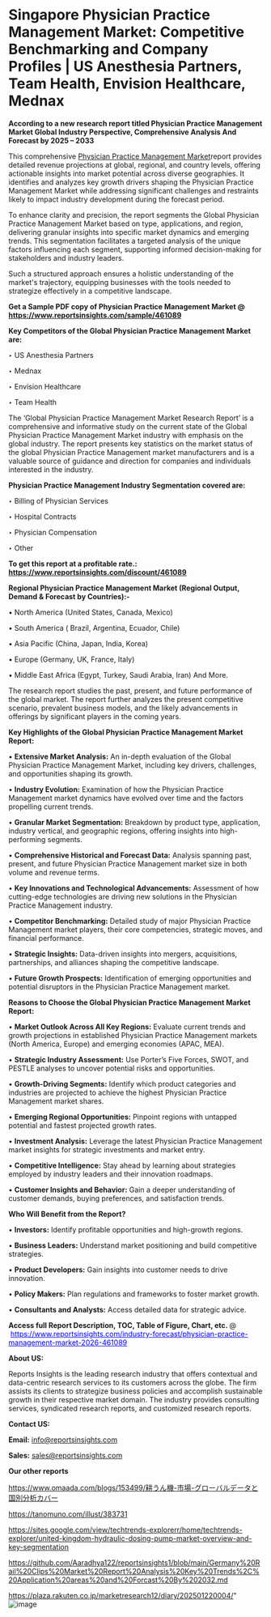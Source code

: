 # Singapore Physician Practice Management Market: Competitive Benchmarking and Company Profiles | US Anesthesia Partners, Team Health, Envision Healthcare, Mednax

<strong>According to a new research report titled Physician Practice Management Market Global Industry Perspective, Comprehensive Analysis And Forecast by 2025 – 2033</strong>

This comprehensive <a href=https://www.reportsinsights.com/sample/461089>Physician Practice Management Market</a>report provides detailed revenue projections at global, regional, and country levels, offering actionable insights into market potential across diverse geographies. It identifies and analyzes key growth drivers shaping the Physician Practice Management Market while addressing significant challenges and restraints likely to impact industry development during the forecast period.

To enhance clarity and precision, the report segments the Global Physician Practice Management Market based on type, applications, and region, delivering granular insights into specific market dynamics and emerging trends. This segmentation facilitates a targeted analysis of the unique factors influencing each segment, supporting informed decision-making for stakeholders and industry leaders.

Such a structured approach ensures a holistic understanding of the market's trajectory, equipping businesses with the tools needed to strategize effectively in a competitive landscape.

<strong>Get a Sample PDF copy of Physician Practice Management Market </strong><strong>@<a href=https://www.reportsinsights.com/sample/461089 style=color:#0000ff;> https://www.reportsinsights.com/sample/461089</a></strong></font>

<strong>Key Competitors of the Global Physician Practice Management Market are:</strong>

‣ US Anesthesia Partners

‣ Mednax

‣ Envision Healthcare

‣ Team Health

The ‘Global Physician Practice Management Market Research Report’ is a comprehensive and informative study on the current state of the Global Physician Practice Management Market industry with emphasis on the global industry. The report presents key statistics on the market status of the global Physician Practice Management market manufacturers and is a valuable source of guidance and direction for companies and individuals interested in the industry.

<strong>Physician Practice Management Industry Segmentation covered are:</strong>

‣ Billing of Physician Services

‣ Hospital Contracts

‣ Physician Compensation

‣ Other

<strong>To get this report at a profitable rate.: <a href=https://www.reportsinsights.com/discount/461089 style=color:#0000ff;>https://www.reportsinsights.com/discount/461089</a></strong></font>

<strong>Regional Physician Practice Management Market (Regional Output, Demand &amp; Forecast by Countries):-</strong>

• North America (United States, Canada, Mexico)

• South America ( Brazil, Argentina, Ecuador, Chile)

• Asia Pacific (China, Japan, India, Korea)

• Europe (Germany, UK, France, Italy)

• Middle East Africa (Egypt, Turkey, Saudi Arabia, Iran) And More.

The research report studies the past, present, and future performance of the global market. The report further analyzes the present competitive scenario, prevalent business models, and the likely advancements in offerings by significant players in the coming years.

<strong>Key Highlights of the Global Physician Practice Management Market Report:</strong>

• <strong>Extensive Market Analysis:</strong> An in-depth evaluation of the Global Physician Practice Management Market, including key drivers, challenges, and opportunities shaping its growth.

• <strong>Industry Evolution:</strong> Examination of how the Physician Practice Management market dynamics have evolved over time and the factors propelling current trends.

• <strong>Granular Market Segmentation:</strong> Breakdown by product type, application, industry vertical, and geographic regions, offering insights into high-performing segments.

• <strong>Comprehensive Historical and Forecast Data:</strong> Analysis spanning past, present, and future Physician Practice Management market size in both volume and revenue terms.

• <strong>Key Innovations and Technological Advancements:</strong> Assessment of how cutting-edge technologies are driving new solutions in the Physician Practice Management industry.

• <strong>Competitor Benchmarking:</strong> Detailed study of major Physician Practice Management market players, their core competencies, strategic moves, and financial performance.

• <strong>Strategic Insights:</strong> Data-driven insights into mergers, acquisitions, partnerships, and alliances shaping the competitive landscape.

• <strong>Future Growth Prospects:</strong> Identification of emerging opportunities and potential disruptors in the Physician Practice Management market.

<strong>Reasons to Choose the Global Physician Practice Management Market Report:</strong>

• <strong>Market Outlook Across All Key Regions:</strong> Evaluate current trends and growth projections in established Physician Practice Management markets (North America, Europe) and emerging economies (APAC, MEA).

• <strong>Strategic Industry Assessment:</strong> Use Porter’s Five Forces, SWOT, and PESTLE analyses to uncover potential risks and opportunities.

• <strong>Growth-Driving Segments:</strong> Identify which product categories and industries are projected to achieve the highest Physician Practice Management market shares.

• <strong>Emerging Regional Opportunities:</strong> Pinpoint regions with untapped potential and fastest projected growth rates.

• <strong>Investment Analysis:</strong> Leverage the latest Physician Practice Management market insights for strategic investments and market entry.

• <strong>Competitive Intelligence:</strong> Stay ahead by learning about strategies employed by industry leaders and their innovation roadmaps.

• <strong>Customer Insights and Behavior:</strong> Gain a deeper understanding of customer demands, buying preferences, and satisfaction trends.

<strong>Who Will Benefit from the Report?</strong>

• <strong>Investors:</strong> Identify profitable opportunities and high-growth regions.

• <strong>Business Leaders:</strong> Understand market positioning and build competitive strategies.

• <strong>Product Developers:</strong> Gain insights into customer needs to drive innovation.

• <strong>Policy Makers:</strong> Plan regulations and frameworks to foster market growth.

• <strong>Consultants and Analysts:</strong> Access detailed data for strategic advice.
</ul>
<strong>Access full Report Description, TOC, Table of Figure, Chart, etc. </strong>@  <a href=https://www.reportsinsights.com/industry-forecast/physician-practice-management-market-2026-461089 style=color:#0000ff;>https://www.reportsinsights.com/industry-forecast/physician-practice-management-market-2026-461089</a></font>

<strong><strong>About US</strong>:</strong>

Reports Insights is the leading research industry that offers contextual and data-centric research services to its customers across the globe. The firm assists its clients to strategize business policies and accomplish sustainable growth in their respective market domain. The industry provides consulting services, syndicated research reports, and customized research reports.

<strong>Contact US:</strong>

<p class=""""><b>Email:</b> <a href=mailto:info@reportsinsights.com>info@reportsinsights.com</a></p>
<p class=""""><b>Sales:</b> <a href=mailto:sales@reportsinsights.com>sales@reportsinsights.com</a></p>

<strong>Our other reports</strong>

<a href=https://www.omaada.com/blogs/153499/耕うん機-市場-グローバルデータと国別分析カバー>https://www.omaada.com/blogs/153499/耕うん機-市場-グローバルデータと国別分析カバー</a>

<a href=https://tanomuno.com/illust/383731>https://tanomuno.com/illust/383731</a>

<a href=https://sites.google.com/view/techtrends-explorerr/home/techtrends-explorer/united-kingdom-hydraulic-dosing-pump-market-overview-and-key-segmentation>https://sites.google.com/view/techtrends-explorerr/home/techtrends-explorer/united-kingdom-hydraulic-dosing-pump-market-overview-and-key-segmentation</a>

<a href=https://github.com/Aaradhya122/reportsinsights1/blob/main/Germany%20Rail%20Clips%20Market%20Report%20Analysis%20Key%20Trends%2C%20Application%20areas%20and%20Forcast%20By%202032.md>https://github.com/Aaradhya122/reportsinsights1/blob/main/Germany%20Rail%20Clips%20Market%20Report%20Analysis%20Key%20Trends%2C%20Application%20areas%20and%20Forcast%20By%202032.md</a>

<a href=https://plaza.rakuten.co.jp/marketresearch12/diary/202501220004/>https://plaza.rakuten.co.jp/marketresearch12/diary/202501220004/</a>"
![image](https://github.com/user-attachments/assets/74c0cb3c-8f9f-4c89-85c0-2d8a2394633c)
